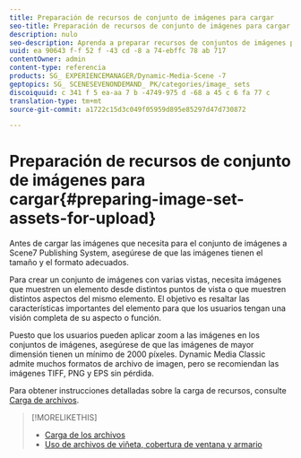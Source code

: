 ```yaml
---
title: Preparación de recursos de conjunto de imágenes para cargar
seo-title: Preparación de recursos de conjunto de imágenes para cargar
description: nulo
seo-description: Aprenda a preparar recursos de conjuntos de imágenes para cargar.
uuid: ea 90643 f-f 52 f -43 cd -8 a 74-ebffc 78 ab 717
contentOwner: admin
content-type: referencia
products: SG_ EXPERIENCEMANAGER/Dynamic-Media-Scene -7
geptopics: SG_ SCENESEVENONDEMAND_ PK/categories/image_ sets
discoiquuid: c 341 f 5 ea-aa 7 b -4749-975 d -68 a 45 c 6 fa 77 c
translation-type: tm+mt
source-git-commit: a1722c15d3c049f05959d895e85297d47d730872

---
```



# Preparación de recursos de conjunto de imágenes para cargar{#preparing-image-set-assets-for-upload}

Antes de cargar las imágenes que necesita para el conjunto de imágenes a Scene7 Publishing System, asegúrese de que las imágenes tienen el tamaño y el formato adecuados. 

Para crear un conjunto de imágenes con varias vistas, necesita imágenes que muestren un elemento desde distintos puntos de vista o que muestren distintos aspectos del mismo elemento. El objetivo es resaltar las características importantes del elemento para que los usuarios tengan una visión completa de su aspecto o función.

Puesto que los usuarios pueden aplicar zoom a las imágenes en los conjuntos de imágenes, asegúrese de que las imágenes de mayor dimensión tienen un mínimo de 2000 píxeles. Dynamic Media Classic admite muchos formatos de archivo de imagen, pero se recomiendan las imágenes TIFF, PNG y EPS sin pérdida.

Para obtener instrucciones detalladas sobre la carga de recursos, consulte [Carga de archivos](uploading-files.md#uploading_files).

>[!MORELIKETHIS]
>
>* [Carga de los archivos](uploading-files.md#uploading_your_files)
>* [Uso de archivos de viñeta, cobertura de ventana y armario](vignette-window-covering-cabinet-files.md#working_with_vignette_window_covering_and_cabinet_files)

